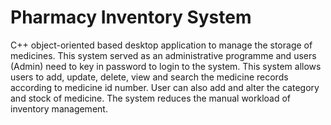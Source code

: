 # Pharmacy Inventory System
C++ object-oriented based desktop application to manage the storage of medicines. This system served as an administrative programme and users (Admin) need to key in password to login to the system. This system allows users to add, update, delete, view and search the medicine records according to medicine id number. User can also add and alter the category and stock of medicine. The system reduces the manual workload of inventory management. 
